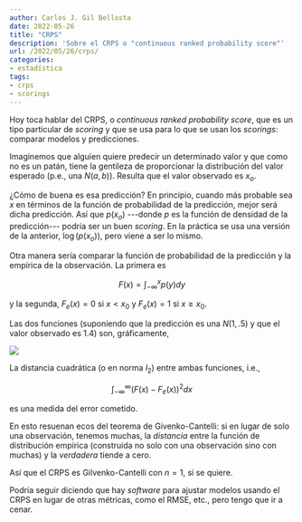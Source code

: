 ```yaml
---
author: Carlos J. Gil Bellosta
date: 2022-05-26
title: "CRPS"
description: 'Sobre el CRPS o "continuous ranked probability score"'
url: /2022/05/26/crps/
categories:
- estadística
tags:
- crps
- scorings
---
```


Hoy toca hablar del CRPS, o _continuous ranked probability score_, que es un tipo particular de _scoring_ y que se usa para lo que se usan los _scorings_: comparar modelos y predicciones.

Imaginemos que alguien quiere predecir un determinado valor y que como no es un patán, tiene la gentileza de proporcionar la distribución del valor esperado (p.e., una $N(a, b)$). Resulta que el valor observado es $x_o$.

¿Cómo de buena es esa predicción? En principio, cuando más probable sea $x$ en términos de la función de probabilidad de la predicción, mejor será dicha predicción. Así que $p(x_o)$ ---donde $p$ es la función de densidad de la predicción--- podría ser un buen _scoring_. En la práctica se usa una versión de la anterior, $\log(p(x_o))$, pero viene a ser lo mismo.

Otra manera sería comparar la función de probabilidad de la predicción y la empírica de la observación. La primera es

$$F(x) = \int_{-\infty}^x p(y) dy$$

y la segunda, $F_e(x) = 0$ si $x < x_0$ y $F_e(x) = 1$ si $x \ge x_0$.

Las dos funciones (suponiendo que la predicción es una $N(1, .5)$ y que el valor observado es 1.4) son, gráficamente,

![](/wp-uploads/2022/05/crps_normal.png#center)

La distancia cuadrática (o en norma $l_2$) entre ambas funciones, i.e.,

$$\int_{-\infty}^\infty (F(x) - F_e(x))^2 dx$$

es una medida del error cometido.

En esto resuenan ecos del teorema de Givenko-Cantelli: si en lugar de solo una observación, tenemos muchas, la _distancia_ entre la función de distribución empírica (construida no solo con una observación sino con muchas) y la _verdadera_ tiende a cero.

Así que el CRPS es Gilvenko-Cantelli con $n = 1$, si se quiere.

Podría seguir diciendo que hay _software_ para ajustar modelos usando el CRPS en lugar de otras métricas, como el RMSE, etc., pero tengo que ir a cenar.

